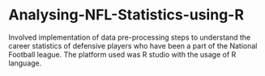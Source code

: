 # Analysing-NFL-Statistics-using-R
Involved implementation of data pre-processing steps to understand the career statistics of defensive players who have been a part of the National Football league.
The platform used was R studio with the usage of R language. 
